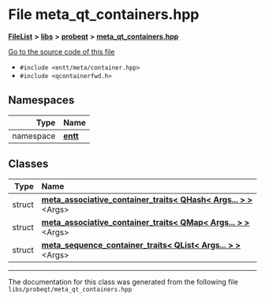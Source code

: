 

# File meta\_qt\_containers.hpp



[**FileList**](files.md) **>** [**libs**](dir_6719ab1f1f7655efc2fa43f7eb574fd1.md) **>** [**probeqt**](dir_22ab9f3959c1273824a5221c73ee839d.md) **>** [**meta\_qt\_containers.hpp**](meta__qt__containers_8hpp.md)

[Go to the source code of this file](meta__qt__containers_8hpp_source.md)



* `#include <entt/meta/container.hpp>`
* `#include <qcontainerfwd.h>`













## Namespaces

| Type | Name |
| ---: | :--- |
| namespace | [**entt**](namespaceentt.md) <br> |


## Classes

| Type | Name |
| ---: | :--- |
| struct | [**meta\_associative\_container\_traits&lt; QHash&lt; Args... &gt; &gt;**](structentt_1_1meta__associative__container__traits_3_01QHash_3_01Args_8_8_8_01_4_01_4.md) &lt;Args&gt;<br> |
| struct | [**meta\_associative\_container\_traits&lt; QMap&lt; Args... &gt; &gt;**](structentt_1_1meta__associative__container__traits_3_01QMap_3_01Args_8_8_8_01_4_01_4.md) &lt;Args&gt;<br> |
| struct | [**meta\_sequence\_container\_traits&lt; QList&lt; Args... &gt; &gt;**](structentt_1_1meta__sequence__container__traits_3_01QList_3_01Args_8_8_8_01_4_01_4.md) &lt;Args&gt;<br> |



















































------------------------------
The documentation for this class was generated from the following file `libs/probeqt/meta_qt_containers.hpp`

